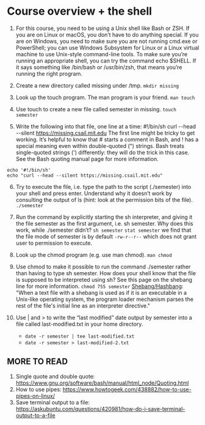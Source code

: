 # Course overview + the shell 

1. For this course, you need to be using a Unix shell like Bash or ZSH. If you are on Linux or macOS, you don’t have to do anything special. If you are on Windows, you need to make sure you are not running cmd.exe or PowerShell; you can use Windows Subsystem for Linux or a Linux virtual machine to use Unix-style command-line tools. To make sure you’re running an appropriate shell, you can try the command echo $SHELL. If it says something like /bin/bash or /usr/bin/zsh, that means you’re running the right program.


2. Create a new directory called missing under /tmp.
`mkdir missing`

3. Look up the touch program. The man program is your friend.
`man touch`

4. Use touch to create a new file called semester in missing.
`touch semester`

5. Write the following into that file, one line at a time:
#!/bin/sh
curl --head --silent https://missing.csail.mit.edu
The first line might be tricky to get working. It’s helpful to know that # starts a comment in Bash, and ! has a special meaning even within double-quoted (") strings. Bash treats single-quoted strings (') differently: they will do the trick in this case. See the Bash quoting manual page for more information.
```
echo '#!/bin/sh'
echo "curl --head --silent https://missing.csail.mit.edu"
```

6. Try to execute the file, i.e. type the path to the script (./semester) into your shell and press enter. Understand why it doesn’t work by consulting the output of ls (hint: look at the permission bits of the file).
`./semester`

7. Run the command by explicitly starting the sh interpreter, and giving it the file semester as the first argument, i.e. sh semester. Why does this work, while ./semester didn’t?
`sh semester`
`stat semester` we find that the file mode of semester is by default `-rw-r--r--` which does not grant user to permission to execute. 

8. Look up the chmod program (e.g. use man chmod).
`man chmod`

9. Use chmod to make it possible to run the command ./semester rather than having to type sh semester. How does your shell know that the file is supposed to be interpreted using sh? See this page on the shebang line for more information.
`chmod 755 semester`
[Shebang/Hashbang](https://en.wikipedia.org/wiki/Shebang_(Unix)): "When a text file with a shebang is used as if it is an executable in a Unix-like operating system, the program loader mechanism parses the rest of the file's initial line as an interpreter directive."

10. Use | and > to write the “last modified” date output by semester into a file called last-modified.txt in your home directory.
    - `date -r semester | tee last-modified.txt`
    - `date -r semester > last-modified-2.txt`

## MORE TO READ
1. Single quote and double quote: https://www.gnu.org/software/bash/manual/html_node/Quoting.html 
2. How to use pipes: https://www.howtogeek.com/438882/how-to-use-pipes-on-linux/ 
3. Save terminal output to a file: https://askubuntu.com/questions/420981/how-do-i-save-terminal-output-to-a-file 